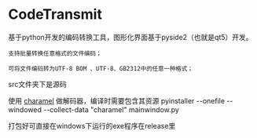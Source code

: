 # CodeTransmit
基于python开发的编码转换工具，图形化界面基于pyside2（也就是qt5）开发。 

    支持批量转换任意格式的文件编码；
  
    可将文件编码转为UTF-8 BOM 、UTF-8、GB2312中的任意一种格式；
  
  src文件夹下是源码  

使用 [charamel](https://github.com/chomechome/charamel) 做解码器，编译时需要包含其资源
pyinstaller --onefile --windowed --collect-data "charamel" mainwindow.py

打包好可直接在windows下运行的exe程序在release里